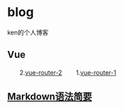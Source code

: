 # blog
ken的个人博客
## Vue
　　2.[vue-router-2](https://github.com/lazyken/blog/issues/3)
　　1.[vue-router-1](https://github.com/lazyken/blog/issues/2)
## [Markdown语法简要](https://github.com/lazyken/blog/issues/1)
